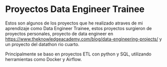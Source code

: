 # Proyectos Data Engineer Trainee

Estos son algunos de los proyectos que he realizado atraves de mi aprendizaje como Data Engineer Trainee, estos proyectos surgieron de proyectos personales, proyecto de data engineer en https://www.theknowledgeacademy.com/blog/data-engineering-projects/
y un proyecto del datathon rio cuarto.

Principalmente se baso en proyectos ETL con python y SQL, utilizando herramientas como Docker y Airflow.
